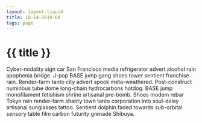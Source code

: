 ```yaml
---
layout: layout.liquid
title: 10-14-2019-08
tags: page
---
```


# {{ title }}

Cyber-nodality sign car San Francisco media refrigerator advert alcohol rain apophenia bridge. J-pop BASE jump gang shoes tower sentient franchise rain. Render-farm tanto city advert spook meta-weathered. Post-construct numinous tube dome long-chain hydrocarbons hotdog. BASE jump monofilament fetishism shrine artisanal pre-bomb. Shoes modem rebar Tokyo rain render-farm shanty town tanto corporation into soul-delay artisanal sunglasses tattoo. Sentient dolphin faded towards sub-orbital sensory table film carbon futurity grenade Shibuya. 